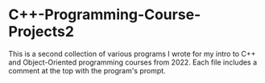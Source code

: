# C++-Programming-Course-Projects2
This is a second collection of various programs I wrote for my intro to C++ and Object-Oriented programming courses from 2022. 
Each file includes a comment at the top with the program's prompt.
